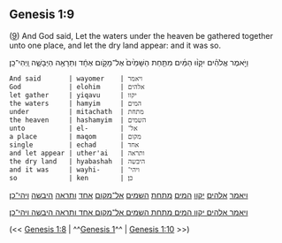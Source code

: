 ## Genesis 1:9

([9](http://biblehub.com/text/genesis/1-9.htm)) And God said, Let the waters under the heaven be gathered together unto one place, and let the dry land appear: and it was so.

וַיֹּ֣אמֶר אֱלֹהִ֗ים יִקָּו֨וּ הַמַּ֜יִם מִתַּ֤חַת הַשָּׁמַ֙יִם֙ אֶל־מָקֹ֣ום אֶחָ֔ד וְתֵרָאֶ֖ה הַיַּבָּשָׁ֑ה וַֽיְהִי־כֵֽן׃

	And said       | wayomer    | ויאמר
	God            | elohim     | אלהים
	let gather     | yiqavu     | יקוו
	the waters     | hamyim     | המים
	under          | mitachath  | מתחת
	the heaven     | hashamyim  | השמים
	unto           | el-        | אל־
	a place        | maqom      | מקום
	single         | echad      | אחד
	and let appear | uther'ai   | ותראה
	the dry land   | hyabashah  | היבשה
	and it was     | wayhi-     | ויהי־
	so             | ken        | כן׃

[ויאמר](/keys/VIAMR) [אלהים](/keys/ALHIM) [יקוו](/keys/IQVV) [המים](/keys/HMIM) [מתחת](/keys/MThChTh) [השמים](/keys/HShMIM) [אל־מקום](/keys/AL-MQVM) [אחד](/keys/AChD) [ותראה](/keys/VThRAH) [היבשה](/keys/HIBShH) [ויהי־כן](/keys/VIHI-KN)׃

[ויאמר אלהים יקוו המים מתחת השמים אל־מקום אחד ותראה היבשה ויהי־כן](/keys/VIAMR.ALHIM.IQVV.HMIM.MThChTh.HShMIM.AL-MQVM.AChD.VThRAH.HIBShH.VIHI-KN)׃

(<< [Genesis 1:8](/genesis/1/8) | ^^[Genesis 1](/genesis/1)^^ | [Genesis 1:10](/genesis/1/10) >>)

